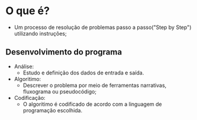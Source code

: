 # O que é?
- Um processo de resolução de problemas passo a passo("Step by Step") utilizando instruções;

## Desenvolvimento do programa

- Análise:
  - Estudo e definição dos dados de entrada e saída.
- Algoritimo:
  - Descrever o problema por meio de ferramentas narrativas, fluxograma ou pseudocódigo;
- Codificação: 
  - O algoritimo é codificado de acordo com a linguagem de programação escolhida.   
